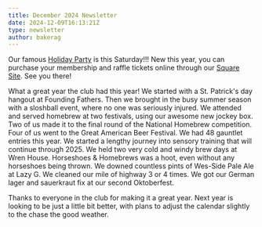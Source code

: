 ```yaml
---
title: December 2024 Newsletter
date: 2024-12-09T16:13:21Z
type: newsletter
author: bakerag
---
```


Our famous [Holiday Party](/events/2024-12-holiday-party/) is this Saturday!!! New this year, you can 
purchase your membership and raffle tickets online through our 
[Square Site](https://whiskey-row-brew-club.square.site/shop/holiday-party/WY6ADWYOH5ES37BIRZZ57E7M).
See you there!

What a great year the club had this year! We started with a St. Patrick's day hangout at Founding Fathers.
Then we brought in the busy summer season with a sloshball event, where no one was seriously injured. We
attended and served homebrew at two festivals, using our awesome new jockey box. Two of us made it to the 
final round of the National Homebrew competition. Four of us went to the Great American Beer Festival. We
had 48 gauntlet entries this year. We started a lengthy journey into sensory training that will continue
through 2025. We held two very cold and windy brew days at Wren House. Horseshoes & Homebrews was a hoot,
even without any horseshoes being thrown. We downed countless pints of Wes-Side Pale Ale at Lazy G. We
cleaned our mile of highway 3 or 4 times. We got our German lager and sauerkraut fix at our second 
Oktoberfest. 

Thanks to everyone in the club for making it a great year. Next year is looking to be just a little bit
better, with plans to adjust the calendar slightly to the chase the good weather. 
